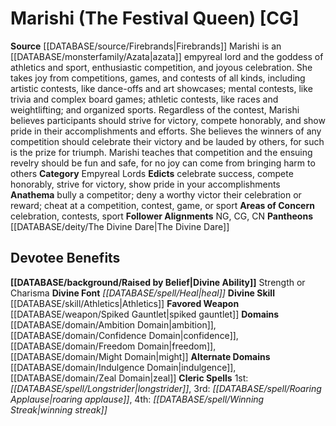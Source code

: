 ﻿---
ability:
- Strength
- Charisma
ability_boost:
- Strength
- Charisma
alignment: CG
deity:
- '[[DATABASE/deity/Marishi|Marishi]]'
- '[[DATABASE/deity/The Divine Dare|TheDivine Dare]]'
deity_category: Empyreal Lords
divine_font: Heal
domain:
- '[[DATABASE/domain/Ambition Domain|Ambition]]'
- '[[DATABASE/domain/Confidence Domain|Confidence]]'
- '[[DATABASE/domain/Freedom Domain|Freedom]]'
- '[[DATABASE/domain/Indulgence Domain|Indulgence]]'
- '[[DATABASE/domain/Might Domain|Might]]'
- '[[DATABASE/domain/Zeal Domain|Zeal]]'
favored_weapon: '[[DATABASE/weapon/Spiked Gauntlet|Spiked Gauntlet]]'
follower_alignment:
- NG
- CG
- CN
id: '265'
name: Marishi
rarity: Common
rus_type_level: null
skill:
- '[[DATABASE/skill/Athletics|Athletics]]'
source: '[[DATABASE/source/Firebrands|Firebrands]]'
trait: null
type: Deity

---
# Marishi (The Festival Queen) [CG]

**Source** [[DATABASE/source/Firebrands|Firebrands]]
Marishi is an [[DATABASE/monsterfamily/Azata|azata]] empyreal lord and the goddess of athletics and sport, enthusiastic competition, and joyous celebration. She takes joy from competitions, games, and contests of all kinds, including artistic contests, like dance-offs and art showcases; mental contests, like trivia and complex board games; athletic contests, like races and weightlifting; and organized sports. Regardless of the contest, Marishi believes participants should strive for victory, compete honorably, and show pride in their accomplishments and efforts. She believes the winners of any competition should celebrate their victory and be lauded by others, for such is the prize for triumph. Marishi teaches that competition and the ensuing revelry should be fun and safe, for no joy can come from bringing harm to others
**Category** Empyreal Lords
**Edicts** celebrate success, compete honorably, strive for victory, show pride in your accomplishments
**Anathema** bully a competitor; deny a worthy victor their celebration or reward; cheat at a competition, contest, game, or sport
**Areas of Concern** celebration, contests, sport
**Follower Alignments** NG, CG, CN
**Pantheons** [[DATABASE/deity/The Divine Dare|The Divine Dare]]

## Devotee Benefits

**[[DATABASE/background/Raised by Belief|Divine Ability]]** Strength or Charisma
**Divine Font** _[[DATABASE/spell/Heal|heal]]_
**Divine Skill** [[DATABASE/skill/Athletics|Athletics]]
**Favored Weapon** [[DATABASE/weapon/Spiked Gauntlet|spiked gauntlet]]
**Domains** [[DATABASE/domain/Ambition Domain|ambition]], [[DATABASE/domain/Confidence Domain|confidence]], [[DATABASE/domain/Freedom Domain|freedom]], [[DATABASE/domain/Might Domain|might]]
**Alternate Domains** [[DATABASE/domain/Indulgence Domain|indulgence]], [[DATABASE/domain/Zeal Domain|zeal]]
**Cleric Spells** 1st: _[[DATABASE/spell/Longstrider|longstrider]]_, 3rd: _[[DATABASE/spell/Roaring Applause|roaring applause]]_, 4th: _[[DATABASE/spell/Winning Streak|winning streak]]_
